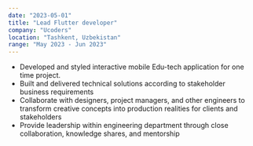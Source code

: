 ```yaml
---
date: "2023-05-01"
title: "Lead Flutter developer"
company: "Ucoders"
location: "Tashkent, Uzbekistan"
range: "May 2023 - Jun 2023"
---
```


- Developed and styled interactive mobile Edu-tech application for one time project.
- Built and delivered technical solutions according to stakeholder business requirements
- Collaborate with designers, project managers, and other engineers to transform creative concepts into production realities for clients and stakeholders
- Provide leadership within engineering department through close collaboration, knowledge shares, and mentorship
